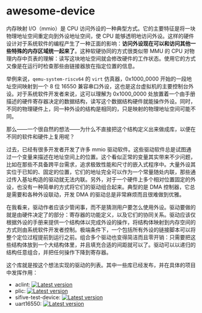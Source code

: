 # awesome-device

内存映射 I/O（mmio）是 CPU 访问外设的一种典型方式。它的主要特征是将一块物理地址空间重定向到外设地址空间，使 CPU 能够透明地访问外设。这样的硬件设计对于系统软件的编程产生了一种正面的影响：**访问外设现在可以和访问其他一些特殊的内存区域统一起来了**。这种软硬协同的方式很类似带 MMU 的 CPU 对物理内存中页表的理解：读写这块地址空间就会修改硬件的工作状态。使用它的方式又像是在运行时检查那些由链接器放在指定位置的信息。

举例来说，`qemu-system-riscv64` 的 `virt` 仿真器，0x1000_0000 开始的一段地址空间映射到一个 8 位 16550 兼容串口外设，这也是这台虚拟机的主要控制台外设。对于系统软件开发者来说，这可以理解为 0x1000_0000 处放置着一个由手册描述的硬件寄存器决定的数据结构，读写这个数据结构硬件就能操作外设。同时，不同的物理硬件上，同一种外设的结构是相同的，只是映射的物理地址空间可能不同。

那么——一个很自然的想法——为什么不直接把这个结构定义出来做成库，以便在不同的软件和硬件上复用呢？

过去，已经有很多开发者开发了许多 mmio 驱动软件。这些驱动软件总是试图通过一个变量来描述在地址空间上的位置。这个看似正常的变量其实带来不少问题，比如在那些不具备跨平台需求，追求极致性能和尺寸的嵌入式程序中。大量外设其实位于已知的、固定的位置，它们的地址完全可以作为一个常量随处内联，那些通过传入基址构造的驱动就无法内联。另外，对于一个硬件上多个相对位置固定的外设，也没有一种简单的方式将它们的驱动组合起来。典型的是 DMA 控制器，它总是需要和各种外设联动，开发 DMA 的驱动总是非常麻烦而且很难做到优雅。

在我看来，驱动作者应该少管闲事，而不是猜测用户要怎么使用外设。驱动要做的就是由硬件决定了的部分：寄存器的功能定义，以及它们的协同关系。驱动应该仅根据外设的手册来提供一个结构体以完成外设的操作，将结构体映射到内存空间的方式则由系统软件开发者控制。极端条件下，一个包括所有外设的链接脚本可以将整个定位过程提前到运行之前。组合多个驱动也变得简洁而且零开销：只需要把这些结构体放到一个大结构体里，并且填充合适的间距就可以了。驱动可以以递归的结构任意组合，并把任何操作下降到寄存器。

这个库就是按这个想法实现的驱动的列表。其中一些库已经发布，并在具体的项目中发挥作用：

- aclint: [![Latest version](https://img.shields.io/crates/v/aclint.svg)](https://crates.io/crates/aclint)
- plic: [![Latest version](https://img.shields.io/crates/v/plic.svg)](https://crates.io/crates/plic)
- sifive-test-device: [![Latest version](https://img.shields.io/crates/v/sifive-test-device.svg)](https://crates.io/crates/sifive-test-device)
- uart16550: [![Latest version](https://img.shields.io/crates/v/uart16550.svg)](https://crates.io/crates/uart16550)
